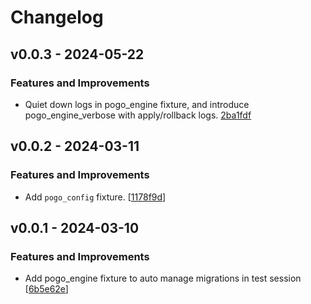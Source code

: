 # Changelog

## v0.0.3 - 2024-05-22

### Features and Improvements

- Quiet down logs in pogo_engine fixture, and introduce pogo_engine_verbose with apply/rollback logs. [2ba1fdf](https://github.com/NRWLDev/pytest-pogo/commit/2ba1fdffce2803c5a724cb0c10028728e690d428)

## v0.0.2 - 2024-03-11

### Features and Improvements

- Add `pogo_config` fixture. [[1178f9d](https://github.com/NRWLDev/pytest-pogo/commit/1178f9dfaadaa65b10b7aa6c4306ca777c971ce5)]

## v0.0.1 - 2024-03-10

### Features and Improvements

- Add pogo_engine fixture to auto manage migrations in test session [[6b5e62e](https://github.com/NRWLDev/pytest-pogo/commit/6b5e62eae8b92633075db481478a592774c5d6b7)]
